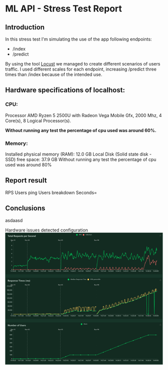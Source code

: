 # ML API - Stress Test Report
## Introduction 

In this stress test I'm simulating the use of the app following endpoints:
 - /index 
 - /predict 

By using the tool [Locust](https://locust.io/) we managed to create different scenarios of users traffic. I used different scales for each endpoint, increasing /predict three times than /index because of the intended use.

## Hardware specifications of localhost:
### CPU:
Processor AMD Ryzen 5 2500U with Radeon Vega Mobile Gfx, 2000 Mhz, 4 Core(s), 8 Logical Processor(s).

**Without running any test the percentage of cpu used was around 60%.**

### Memory:
Installed physical memory (RAM): 12.0 GB
Local Disk (Solid state disk - SSD) free space: 37.9 GB 
Without running any test the percentage of cpu used was around 80%



## Report result
RPS
Users ping
Users breakdown
Seconds=

## Conclusions
asdaasd

Hardware issues detected configuration
![](locust_report_scale1.png)